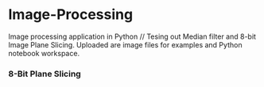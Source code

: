 # Image-Processing
Image processing application in Python //
Tesing out Median filter and 8-bit Image Plane Slicing. Uploaded are image files for examples and Python notebook workspace.

### 8-Bit Plane Slicing
